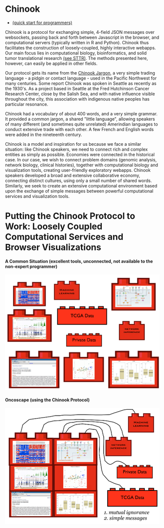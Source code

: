 # Chinook

 * [(quick start for programmers)](https://github.com/oncoscape/chinook/wiki)

Chinook is a  protocol for exchanging simple, 4-field JSON messages over websockets,
passing back and forth between Javascript in the browser, and computational servers 
(typically written in R and Python).  Chinook thus facilitates
the construction of loosely-coupled, highly interactive webapps.
Our main focus lies in computational biology, bioinformatics, and solid tumor translational
research [(see STTR)](http://www.sttrcancer.org).  The methods presented here, however,
can easily be applied in other fields.

Our protocol gets its name from the [Chinook
Jargon](http://en.wikipedia.org/wiki/Chinook_Jargon), a very simple
trading language - a pidgin or contact language - used in the Pacific
Northwest for many centuries.  Some report Chinook was spoken in Seattle as
recently as the 1930's.   As a project based in Seattle at the Fred Hutchinson
Cancer Research Center, close by the Salish Sea, and with native influence
visible throughout the city, this association with indigenous native peoples
has particular resonance. 

Chinook had a vocabulary of about 400 words, and a very simple
grammar.  It provided a common jargon, a shared "little language",
allowing speakers of many different (and sometimes quite unrelated)
Amerindian languages to conduct extensive trade with each other.  A
few French and English words were added in the nineteenth century.

Chinook is a model and inspiration for us because we face a similar
situation: like Chinook speakers, we need to connect rich and complex
entities as simply as possible.  Economies were connected in the
historical case.  In our case, we wish to connect problem domains
(genomic analysis, network biology, clinical histories), together with
computational biology and visualization tools, creating user-friendly
exploratory webapps.  Chinook speakers developed a broad and extensive
collaborative economy, connecting distinct cultures, using only a
small number of shared words. Similarly, we seek to create an
extensive computational environment based upon the exchange of simple
messages between powerful computational services and visualization
tools.

# Putting the Chinook Protocol to Work: Loosely Coupled Computational Services and Browser Visualizations
#### A Common Situation (excellent tools, unconnected,  not available to the non-expert programmer)
![Uncoupled](/images/legoBlocksUnconnected.png)

#### Oncoscape (using the Chinook Protocol)
![Coupled](/images/legoBlocksConnected.png)
